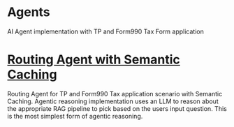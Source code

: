 # Agents
AI Agent implementation with TP and Form990 Tax Form application

# [Routing Agent with Semantic Caching](https://github.com/aswinaus/Agents/blob/main/Routing_Agent_with_Semantic_Caching.ipynb)  
Routing Agent for TP and Form990 Tax application scenario with Semantic Caching. Agentic reasoning implementation uses an LLM to reason about the appropriate RAG pipeline to pick based on the users input question.  This is the most simplest form of agentic reasoning.
